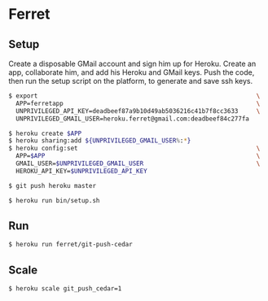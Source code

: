 # Ferret

## Setup

Create a disposable GMail account and sign him up for Heroku. Create an app, 
collaborate him, and add his Heroku and GMail keys. Push the code, then run the
setup script on the platform, to generate and save ssh keys.

```sh
$ export                                                            \
  APP=ferretapp                                                     \
  UNPRIVILEGED_API_KEY=deadbeef87a9b10d49ab5036216c41b7f8cc3633     \
  UNPRIVILEGED_GMAIL_USER=heroku.ferret@gmail.com:deadbeef84c277fa

$ heroku create $APP
$ heroku sharing:add ${UNPRIVILEGED_GMAIL_USER%:*}
$ heroku config:set                                                 \
  APP=$APP                                                          \
  GMAIL_USER=$UNPRIVILEGED_GMAIL_USER                               \
  HEROKU_API_KEY=$UNPRIVILEGED_API_KEY

$ git push heroku master

$ heroku run bin/setup.sh
```

## Run

```sh
$ heroku run ferret/git-push-cedar
```

## Scale

```sh
$ heroku scale git_push_cedar=1
```